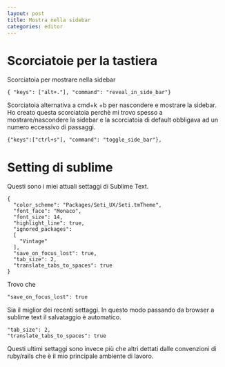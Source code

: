 ```yaml
---
layout: post
title: Mostra nella sidebar
categories: editor
---
```


# Scorciatoie per la tastiera

Scorciatoia per mostrare  nella sidebar

    { "keys": ["alt+."], "command": "reveal_in_side_bar"}

Scorciatoia alternativa a cmd+k +b per nascondere e mostrare la sidebar.
Ho creato questa scorciatoia perchè mi trovo spesso a mostrare/nascondere la sidebar e la scorciatoia di default obbligava ad un numero eccessivo di passaggi.

    {"keys":["ctrl+s"], "command": "toggle_side_bar"},


# Setting di sublime

Questi sono i miei attuali settaggi di Sublime Text.

    {
      "color_scheme": "Packages/Seti_UX/Seti.tmTheme",
      "font_face": "Monaco",
      "font_size": 14,
      "highlight_line": true,
      "ignored_packages":
      [
        "Vintage"
      ],
      "save_on_focus_lost": true,
      "tab_size": 2,
      "translate_tabs_to_spaces": true
    }

Trovo che

    "save_on_focus_lost": true

Sia il miglior dei recenti settaggi.
In questo modo passando da browser a sublime text il salvataggio è automatico.

    "tab_size": 2,
    "translate_tabs_to_spaces": true

Questi ultimi settaggi sono invece più che altri dettati dalle convenzioni di ruby/rails che è il mio principale ambiente di lavoro.

